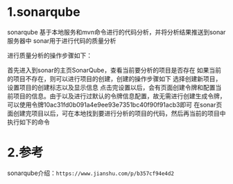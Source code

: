 # 1.sonarqube
sonarqube
基于本地服务和mvn命令进行的代码分析，并将分析结果推送到sonar服务器中
sonar用于进行代码的质量分析

进行质量分析的操作步骤如下：

首先进入到sonar的主页SonarQube，查看当前要分析的项目是否存在
如果当前的项目不存在，则可以进行项目的创建，创建的操作步骤如下
选择创建新项目，设置项目的创建标志以及显示信息
点击完设置以后，会有页面创建令牌和配置当前项目的信息。由于以及进行过默认的令牌信息配置，故无需进行创建生成令牌，可以使用令牌10ac31fd0b091a4e9ee93e7351bc40f90f91acb3即可
在sonar页面创建完项目以后，可在本地找到要进行分析的项目的代码，然后再当前的项目中执行如下的命令



# 2.参考
sonarqube介绍：`https://www.jianshu.com/p/b357cf94e4d2`